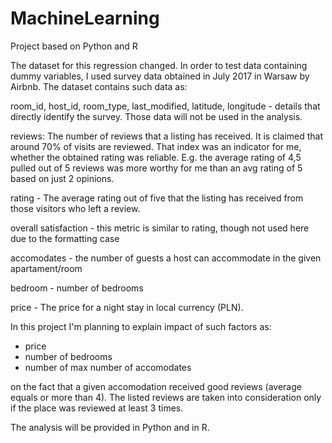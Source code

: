 # MachineLearning
Project based on Python and R

The dataset for this regression changed. In order to test data containing dummy variables, I used survey data obtained in July 2017 in Warsaw by Airbnb. The dataset contains such data as:

room_id, host_id, room_type, last_modified, latitude, longitude - details that directly identify the survey. Those data will not be used in the analysis.

reviews: The number of reviews that a listing has received. It is claimed that around 70% of visits are reviewed. That index was an indicator for me, whether the obtained rating was reliable. E.g. the average rating of 4,5 pulled out of  5 reviews was more worthy for me than an avg rating of 5 based on just 2 opinions.

rating - The average rating out of five that the listing has received from those visitors who left a review.

overall satisfaction - this metric is similar to rating, though not used here due to the formatting case

accomodates - the number of guests a host can accommodate in the given apartament/room

bedroom - number of bedrooms

price - The price for a night stay in local currency (PLN). 

In this project I'm planning to explain impact of such factors as:
 - price
 - number of bedrooms
 - number of max number of accomodates
 
 on the fact that a given accomodation received good reviews (average equals or more than 4). The listed reviews are taken into consideration only if the place was reviewed at least 3 times.
 
The analysis will be provided in Python and in R.